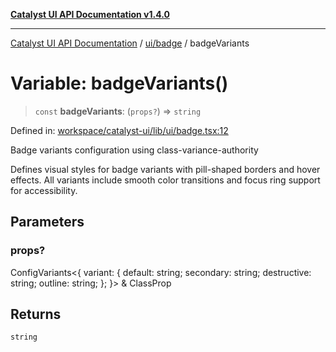 [**Catalyst UI API Documentation v1.4.0**](../../../README.md)

---

[Catalyst UI API Documentation](../../../README.md) / [ui/badge](../README.md) / badgeVariants

# Variable: badgeVariants()

> `const` **badgeVariants**: (`props?`) => `string`

Defined in: [workspace/catalyst-ui/lib/ui/badge.tsx:12](https://github.com/TheBranchDriftCatalyst/catalyst-ui/blob/main/lib/ui/badge.tsx#L12)

Badge variants configuration using class-variance-authority

Defines visual styles for badge variants with pill-shaped borders and hover effects.
All variants include smooth color transitions and focus ring support for accessibility.

## Parameters

### props?

ConfigVariants\<\{ variant: \{ default: string; secondary: string; destructive: string; outline: string; \}; \}\> & ClassProp

## Returns

`string`
